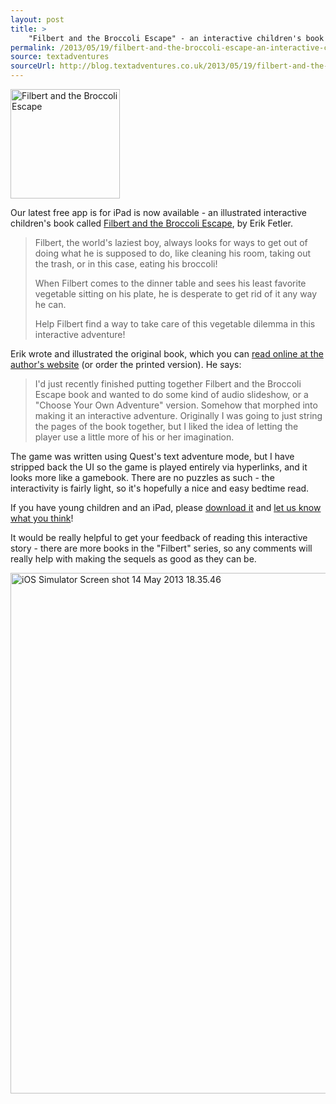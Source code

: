 ```yaml
---
layout: post
title: >
    "Filbert and the Broccoli Escape" - an interactive children's book for iPad
permalink: /2013/05/19/filbert-and-the-broccoli-escape-an-interactive-childrens-book-for-ipad
source: textadventures
sourceUrl: http://blog.textadventures.co.uk/2013/05/19/filbert-and-the-broccoli-escape-an-interactive-childrens-book-for-ipad/
---
```

<img class="alignright size-full wp-image-2287" alt="Filbert and the Broccoli Escape" src="http://textadventuresblog.files.wordpress.com/2013/05/mzl-iswhncag-175x175-75.jpg" width="175" height="175" />

Our latest free app is for iPad is now available - an illustrated interactive children's book called <a href="http://itunes.apple.com/app/id648498789">Filbert and the Broccoli Escape</a>, by Erik Fetler.
<blockquote>Filbert, the world's laziest boy, always looks for ways to get out of doing what he is supposed to do, like cleaning his room, taking out the trash, or in this case, eating his broccoli!

When Filbert comes to the dinner table and sees his least favorite vegetable sitting on his plate, he is desperate to get rid of it any way he can.

Help Filbert find a way to take care of this vegetable dilemma in this interactive adventure!</blockquote>
Erik wrote and illustrated the original book, which you can <a href="http://fetworks.net/kids-stuff.html">read online at the author's website</a> (or order the printed version). He says:

<blockquote>I'd just recently finished putting together Filbert and the Broccoli Escape book and wanted to do some kind of audio slideshow, or a "Choose Your Own Adventure" version. Somehow that morphed into making it an interactive adventure. Originally I was going to just string the pages of the book together, but I liked the idea of letting the player use a little more of his or her imagination.</blockquote>

The game was written using Quest's text adventure mode, but I have stripped back the UI so the game is played entirely via hyperlinks, and it looks more like a gamebook. There are no puzzles as such - the interactivity is fairly light, so it's hopefully a nice and easy bedtime read.

If you have young children and an iPad, please <a href="http://itunes.apple.com/app/id648498789">download it</a> and <a href="http://textadventures.co.uk/help/contact">let us know what you think</a>!

It would be really helpful to get your feedback of reading this interactive story - there are more books in the "Filbert" series, so any comments will really help with making the sequels as good as they can be.

<a href="http://textadventuresblog.files.wordpress.com/2013/05/ios-simulator-screen-shot-14-may-2013-18-35-46.png"><img class="aligncenter size-large wp-image-2263" alt="iOS Simulator Screen shot 14 May 2013 18.35.46" src="http://textadventuresblog.files.wordpress.com/2013/05/ios-simulator-screen-shot-14-may-2013-18-35-46.png?w=625" width="625" height="833" /></a>